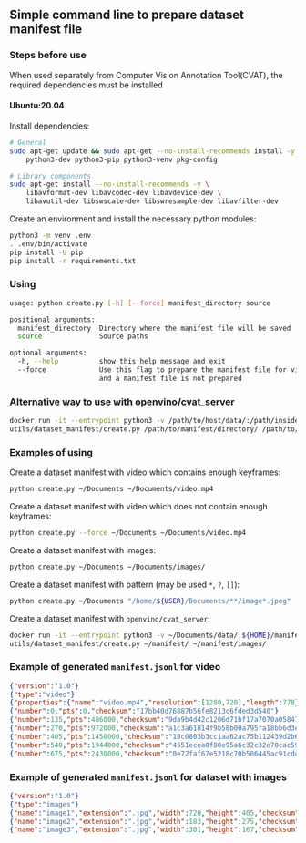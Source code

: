 ## Simple command line to prepare dataset manifest file

### Steps before use

When used separately from Computer Vision Annotation Tool(CVAT), the required dependencies must be installed

#### Ubuntu:20.04

Install dependencies:

```bash
# General
sudo apt-get update && sudo apt-get --no-install-recommends install -y \
    python3-dev python3-pip python3-venv pkg-config
```

```bash
# Library components
sudo apt-get install --no-install-recommends -y \
    libavformat-dev libavcodec-dev libavdevice-dev \
    libavutil-dev libswscale-dev libswresample-dev libavfilter-dev
```

Create an environment and install the necessary python modules:

```bash
python3 -m venv .env
. .env/bin/activate
pip install -U pip
pip install -r requirements.txt
```

### Using

```bash
usage: python create.py [-h] [--force] manifest_directory source

positional arguments:
  manifest_directory  Directory where the manifest file will be saved
  source              Source paths

optional arguments:
  -h, --help          show this help message and exit
  --force             Use this flag to prepare the manifest file for video data if by default the video does not meet the requirements
                      and a manifest file is not prepared
```

### Alternative way to use with openvino/cvat_server

```bash
docker run -it --entrypoint python3 -v /path/to/host/data/:/path/inside/container/:rw openvino/cvat_server
utils/dataset_manifest/create.py /path/to/manifest/directory/ /path/to/data/
```

### Examples of using

Create a dataset manifest with video which contains enough keyframes:

```bash
python create.py ~/Documents ~/Documents/video.mp4
```

Create a dataset manifest with video which does not contain enough keyframes:

```bash
python create.py --force ~/Documents ~/Documents/video.mp4
```

Create a dataset manifest with images:

```bash
python create.py ~/Documents ~/Documents/images/
```

Create a dataset manifest with pattern (may be used `*`, `?`, `[]`):

```bash
python create.py ~/Documents "/home/${USER}/Documents/**/image*.jpeg"
```

Create a dataset manifest with `openvino/cvat_server`:

```bash
docker run -it --entrypoint python3 -v ~/Documents/data/:${HOME}/manifest/:rw openvino/cvat_server
utils/dataset_manifest/create.py ~/manifest/ ~/manifest/images/
```

### Example of generated `manifest.jsonl` for video

```json
{"version":"1.0"}
{"type":"video"}
{"properties":{"name":"video.mp4","resolution":[1280,720],"length":778}}
{"number":0,"pts":0,"checksum":"17bb40d76887b56fe8213c6fded3d540"}
{"number":135,"pts":486000,"checksum":"9da9b4d42c1206d71bf17a7070a05847"}
{"number":270,"pts":972000,"checksum":"a1c3a61814f9b58b00a795fa18bb6d3e"}
{"number":405,"pts":1458000,"checksum":"18c0803b3cc1aa62ac75b112439d2b62"}
{"number":540,"pts":1944000,"checksum":"4551ecea0f80e95a6c32c32e70cac59e"}
{"number":675,"pts":2430000,"checksum":"0e72faf67e5218c70b506445ac91cdd7"}
```

### Example of generated `manifest.jsonl` for dataset with images

```json
{"version":"1.0"}
{"type":"images"}
{"name":"image1","extension":".jpg","width":720,"height":405,"checksum":"548918ec4b56132a5cff1d4acabe9947"}
{"name":"image2","extension":".jpg","width":183,"height":275,"checksum":"4b4eefd03cc6a45c1c068b98477fb639"}
{"name":"image3","extension":".jpg","width":301,"height":167,"checksum":"0e454a6f4a13d56c82890c98be063663"}
```
